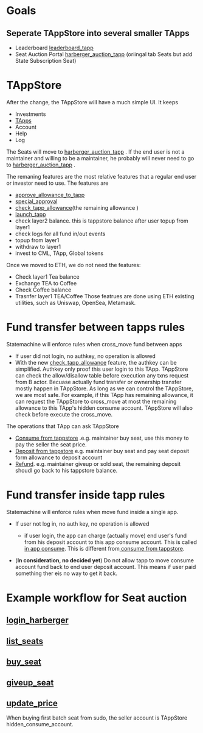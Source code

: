 # Goals

## Seperate TAppStore into several smaller TApps

* Leaderboard [leaderboard_tapp](leaderboard_tapp.md)
* Seat Auction Portal [harberger_auction_tapp](harberger_auction_tapp.md) (oriingal tab Seats but add State Subscription Seat)

# TAppStore

After the change, the TAppStore will have a much simple UI.
It keeps

* Investments
* [TApps](TApps.md)
* Account
* Help
* Log

The Seats will move to [harberger_auction_tapp](harberger_auction_tapp.md) . If the end user is not a maintainer and willing to be a maintainer, he probably will never need to go to [harberger_auction_tapp](harberger_auction_tapp.md) .

The remaning features are the most relative features that a regular end user or investor need to use. The features are

* [approve_allowance_to_tapp](approve_allowance_to_tapp.md)
* [special_approval](special_approval.md)
* [check_tapp_allowance](check_tapp_allowance.md)(the remaining allowance )
* [launch_tapp](launch_tapp.md)
* check layer2 balance. this is tappstore balance after user topup from layer1
* check logs for all fund in/out events
* topup from layer1
* withdraw to layer1
* invest to CML, TApp, Global tokens

Once we moved to ETH, we do not need the features:

* Check layer1 Tea balance
* Exchange TEA to Coffee
* Check Coffee balance
* Trasnfer layer1 TEA/Coffee
  Those featrues are done using ETH existing utilities, such as Uniswap, OpenSea, Metamask.

# Fund transfer between tapps rules

Statemachine will enforce rules when cross_move fund between apps

* If user did not login, no authkey, no operation is allowed
* With the new [check_tapp_allowance](check_tapp_allowance.md) feature, the authkey can be simplified. Authkey only proof this user login to this TApp. TAppStore can check the allow/disallow table before execution any txns request from B actor. Becuase actually fund transfer or ownership transfer mostly happen in TAppStore. As long as we can control the TAppStore, we are most safe. For example, if this TApp has remaining allowance, it can request the TAppStore to cross_move at most the remaining allowance to this TApp's hidden consume account. TAppStore will also check before execute the cross_move.

The operations that TApp can ask TAppStore

* [ Consume from tappstore](TApp_fund_operations.md#consume-from-tappstore) .e.g. maintainer buy seat, use this money to pay the seller the seat price.
* [ Deposit from tappstore](TApp_fund_operations.md#deposit-from-tappstore) e.g. maintainer buy seat and pay seat deposit form allowance to deposit account
* [ Refund](TApp_fund_operations.md#refund). e.g. maintainer giveup or sold seat, the remaining deposit shoudl go back to his tappstore balance.

# Fund transfer inside tapp rules

Statemachine will enforce rules when move fund inside a single app.

* If user not log in, no auth key, no operation is allowed
  
  * if user login, the app can charge (actually move) end user's fund from his deposit account to this app consume account. This is called [ in app consume](TApp_fund_operations.md#in-app-consume). This is different from[ consume from tappstore](TApp_fund_operations.md#consume-from-tappstore). 
* (**In consideration, no decided yet**) Do not allow tapp to move consume account fund back to end user deposit account. This means if user paid something ther eis no way to get it back. 

# Example workflow for Seat auction

## [login_harberger](login_harberger.md)

## [list_seats](list_seats.md)

## [buy_seat](buy_seat.md)

## [giveup_seat](giveup_seat.md)

## [update_price](update_price.md)

When buying first batch seat from sudo, the seller account is TAppStore hidden_consume_account.
